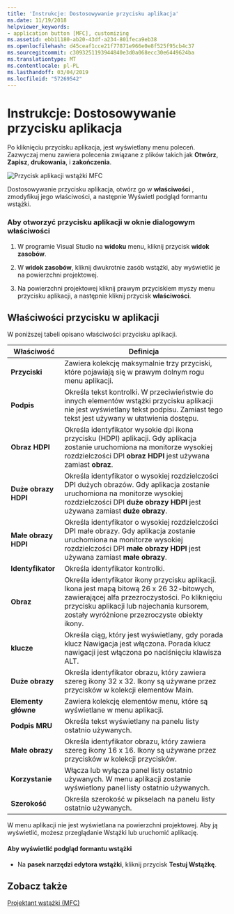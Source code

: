 ```yaml
---
title: 'Instrukcje: Dostosowywanie przycisku aplikacja'
ms.date: 11/19/2018
helpviewer_keywords:
- application button [MFC], customizing
ms.assetid: ebb11180-ab20-43df-a234-801feca9eb38
ms.openlocfilehash: d45ceaf1cce21f77871e966e0e8f525f95cb4c37
ms.sourcegitcommit: c3093251193944840e3d0a068ecc30e6449624ba
ms.translationtype: MT
ms.contentlocale: pl-PL
ms.lasthandoff: 03/04/2019
ms.locfileid: "57269542"
---
```

# <a name="how-to-customize-the-application-button"></a>Instrukcje: Dostosowywanie przycisku aplikacja

Po kliknięciu przycisku aplikacja, jest wyświetlany menu poleceń. Zazwyczaj menu zawiera polecenia związane z plików takich jak **Otwórz**, **Zapisz**, **drukowania**, i **zakończenia**.

![Przycisk aplikacji wstążki MFC](../mfc/media/application_button.png "przycisku aplikacja wstążki MFC")

Dostosowywanie przycisku aplikacja, otwórz go w **właściwości** , zmodyfikuj jego właściwości, a następnie Wyświetl podgląd formantu wstążki.

### <a name="to-open-the-application-button-in-the-properties-window"></a>Aby otworzyć przycisku aplikacji w oknie dialogowym właściwości

1. W programie Visual Studio na **widoku** menu, kliknij przycisk **widok zasobów**.

1. W **widok zasobów**, kliknij dwukrotnie zasób wstążki, aby wyświetlić je na powierzchni projektowej.

1. Na powierzchni projektowej kliknij prawym przyciskiem myszy menu przycisku aplikacji, a następnie kliknij przycisk **właściwości**.

## <a name="application-button-properties"></a>Właściwości przycisku w aplikacji

W poniższej tabeli opisano właściwości przycisku aplikacji.

|Właściwość|Definicja|
|--------------|----------------|
|**Przyciski**|Zawiera kolekcję maksymalnie trzy przyciski, które pojawiają się w prawym dolnym rogu menu aplikacji.|
|**Podpis**|Określa tekst kontrolki. W przeciwieństwie do innych elementów wstążki przycisku aplikacji nie jest wyświetlany tekst podpisu. Zamiast tego tekst jest używany w ułatwienia dostępu.|
|**Obraz HDPI**|Określa identyfikator wysokie dpi ikona przycisku (HDPI) aplikacji. Gdy aplikacja zostanie uruchomiona na monitorze wysokiej rozdzielczości DPI **obraz HDPI** jest używana zamiast **obraz**.|
|**Duże obrazy HDPI**|Określa identyfikator o wysokiej rozdzielczości DPI dużych obrazów. Gdy aplikacja zostanie uruchomiona na monitorze wysokiej rozdzielczości DPI **duże obrazy HDPI** jest używana zamiast **duże obrazy**.|
|**Małe obrazy HDPI**|Określa identyfikator o wysokiej rozdzielczości DPI małe obrazy. Gdy aplikacja zostanie uruchomiona na monitorze wysokiej rozdzielczości DPI **małe obrazy HDPI** jest używana zamiast **małe obrazy**.|
|**Identyfikator**|Określa identyfikator kontrolki.|
|**Obraz**|Określa identyfikator ikony przycisku aplikacji. Ikona jest mapą bitową 26 x 26 32-bitowych, zawierającej alfa przezroczystości. Po kliknięciu przycisku aplikacji lub najechania kursorem, zostały wyróżnione przezroczyste obiekty ikony.|
|**klucze**|Określa ciąg, który jest wyświetlany, gdy porada klucz Nawigacja jest włączona. Porada klucz nawigacji jest włączona po naciśnięciu klawisza ALT.|
|**Duże obrazy**|Określa identyfikator obrazu, który zawiera szereg ikony 32 x 32. Ikony są używane przez przycisków w kolekcji elementów Main.|
|**Elementy główne**|Zawiera kolekcję elementów menu, które są wyświetlane w menu aplikacji.|
|**Podpis MRU**|Określa tekst wyświetlany na panelu listy ostatnio używanych.|
|**Małe obrazy**|Określa identyfikator obrazu, który zawiera szereg ikony 16 x 16. Ikony są używane przez przycisków w kolekcji przycisków.|
|**Korzystanie**|Włącza lub wyłącza panel listy ostatnio używanych. W menu aplikacji zostanie wyświetlony panel listy ostatnio używanych.|
|**Szerokość**|Określa szerokość w pikselach na panelu listy ostatnio używanych.|

W menu aplikacji nie jest wyświetlana na powierzchni projektowej. Aby ją wyświetlić, możesz przeglądanie Wstążki lub uruchomić aplikację.

#### <a name="to-preview-the-ribbon-control"></a>Aby wyświetlić podgląd formantu wstążki

- Na **pasek narzędzi edytora wstążki**, kliknij przycisk **Testuj Wstążkę**.

## <a name="see-also"></a>Zobacz także

[Projektant wstążki (MFC)](../mfc/ribbon-designer-mfc.md)
